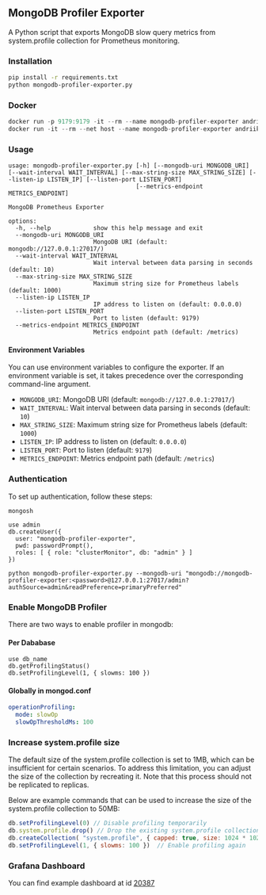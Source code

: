 ## MongoDB Profiler Exporter
A Python script that exports MongoDB slow query metrics from system.profile collection for Prometheus monitoring.

### Installation
```bash
pip install -r requirements.txt
python mongodb-profiler-exporter.py
```

### Docker
```js
docker run -p 9179:9179 -it --rm --name mongodb-profiler-exporter andriik/mongodb-profiler-exporter
docker run -it --rm --net host --name mongodb-profiler-exporter andriik/mongodb-profiler-exporter // host network
```

### Usage
```
usage: mongodb-profiler-exporter.py [-h] [--mongodb-uri MONGODB_URI] [--wait-interval WAIT_INTERVAL] [--max-string-size MAX_STRING_SIZE] [--listen-ip LISTEN_IP] [--listen-port LISTEN_PORT]
                                    [--metrics-endpoint METRICS_ENDPOINT]

MongoDB Prometheus Exporter

options:
  -h, --help            show this help message and exit
  --mongodb-uri MONGODB_URI
                        MongoDB URI (default: mongodb://127.0.0.1:27017/)
  --wait-interval WAIT_INTERVAL
                        Wait interval between data parsing in seconds (default: 10)
  --max-string-size MAX_STRING_SIZE
                        Maximum string size for Prometheus labels (default: 1000)
  --listen-ip LISTEN_IP
                        IP address to listen on (default: 0.0.0.0)
  --listen-port LISTEN_PORT
                        Port to listen (default: 9179)
  --metrics-endpoint METRICS_ENDPOINT
                        Metrics endpoint path (default: /metrics)

```

#### Environment Variables

You can use environment variables to configure the exporter. If an environment variable is set, it takes precedence over the corresponding command-line argument.

- `MONGODB_URI`: MongoDB URI (default: `mongodb://127.0.0.1:27017/`)
- `WAIT_INTERVAL`: Wait interval between data parsing in seconds (default: `10`)
- `MAX_STRING_SIZE`: Maximum string size for Prometheus labels (default: `1000`)
- `LISTEN_IP`: IP address to listen on (default: `0.0.0.0`)
- `LISTEN_PORT`: Port to listen (default: `9179`)
- `METRICS_ENDPOINT`: Metrics endpoint path (default: `/metrics`)

### Authentication
To set up authentication, follow these steps:
```
mongosh

use admin
db.createUser({
  user: "mongodb-profiler-exporter",
  pwd: passwordPrompt(),
  roles: [ { role: "clusterMonitor", db: "admin" } ]
})

python mongodb-profiler-exporter.py --mongodb-uri "mongodb://mongodb-profiler-exporter:<password>@127.0.0.1:27017/admin?authSource=admin&readPreference=primaryPreferred"
```

### Enable MongoDB Profiler
There are two ways to enable profiler in mongodb:
#### Per Dababase
```
use db_name
db.getProfilingStatus()
db.setProfilingLevel(1, { slowms: 100 })
```

#### Globally in mongod.conf
```yaml
operationProfiling:
  mode: slowOp
  slowOpThresholdMs: 100
```

### Increase system.profile size
The default size of the system.profile collection is set to 1MB, which can be insufficient for certain scenarios. To address this limitation, you can adjust the size of the collection by recreating it. Note that this process should not be replicated to replicas.

Below are example commands that can be used to increase the size of the system.profile collection to 50MB:
```js
db.setProfilingLevel(0) // Disable profiling temporarily
db.system.profile.drop() // Drop the existing system.profile collection
db.createCollection( "system.profile", { capped: true, size: 1024 * 1024 * 50 } )
db.setProfilingLevel(1, { slowms: 100 })  // Enable profiling again
```

### Grafana Dashboard
You can find example dashboard at id [20387](https://grafana.com/grafana/dashboards/20387)